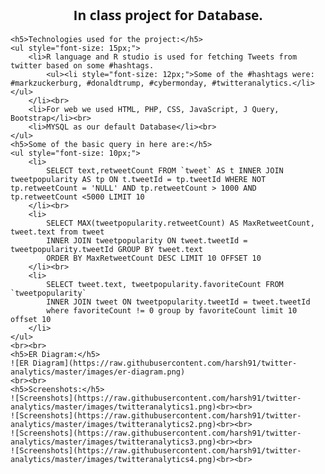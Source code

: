 <link href='https://fonts.googleapis.com/css?family=Open+Sans' rel='stylesheet' type='text/css'>
</style>
<div style="font-family: 'Open Sans', sans-serif;">
	<h2 style="text-align: center;">In class project for Database.</h2>
	
	<h5>Technologies used for the project:</h5>
	<ul style="font-size: 15px;">
		<li>R language and R studio is used for fetching Tweets from twitter based on some #hashtags.
			<ul><li style="font-size: 12px;">Some of the #hashtags were: #markzuckerburg, #donaldtrump, #cybermonday, #twitteranalytics.</li></ul>
		</li><br>
		<li>For web we used HTML, PHP, CSS, JavaScript, J Query, Bootstrap</li><br>
		<li>MYSQL as our default Database</li><br>
	</ul>
	<h5>Some of the basic query in here are:</h5>
	<ul style="font-size: 10px;">
		<li>
			SELECT text,retweetCount FROM `tweet` AS t INNER JOIN tweetpopularity AS tp ON t.tweetId = tp.tweetId WHERE NOT tp.retweetCount = 'NULL' AND tp.retweetCount > 1000 AND tp.retweetCount <5000 LIMIT 10
		</li><br>
		<li>
			SELECT MAX(tweetpopularity.retweetCount) AS MaxRetweetCount, tweet.text from tweet 
			INNER JOIN tweetpopularity ON tweet.tweetId = tweetpopularity.tweetId GROUP BY tweet.text 
			ORDER BY MaxRetweetCount DESC LIMIT 10 OFFSET 10
		</li><br>
		<li>
			SELECT tweet.text, tweetpopularity.favoriteCount FROM `tweetpopularity` 
			INNER JOIN tweet ON tweetpopularity.tweetId = tweet.tweetId 
			where favoriteCount != 0 group by favoriteCount limit 10 offset 10
		</li>
	</ul>
	<br><br>
	<h5>ER Diagram:</h5>
	![ER Diagram](https://raw.githubusercontent.com/harsh91/twitter-analytics/master/images/er-diagram.png)
	<br><br>
	<h5>Screenshots:</h5>
	![Screenshots](https://raw.githubusercontent.com/harsh91/twitter-analytics/master/images/twitteranalytics1.png)<br><br>
	![Screenshots](https://raw.githubusercontent.com/harsh91/twitter-analytics/master/images/twitteranalytics2.png)<br><br>
	![Screenshots](https://raw.githubusercontent.com/harsh91/twitter-analytics/master/images/twitteranalytics3.png)<br><br>
	![Screenshots](https://raw.githubusercontent.com/harsh91/twitter-analytics/master/images/twitteranalytics4.png)<br><br>
</div>
